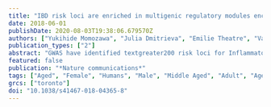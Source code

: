 ```yaml
---
title: "IBD risk loci are enriched in multigenic regulatory modules encompassing putative causative genes."
date: 2018-06-01
publishDate: 2020-08-03T19:38:06.679570Z
authors: ["Yukihide Momozawa", "Julia Dmitrieva", "Emilie Theatre", "Valerie Deffontaine", "Souad Rahmouni", "Benoit Charloteaux", "Francois Crins", "Elisa Docampo", "Mahmoud Elansary", "Ann-Stephan Gori", "Christelle Lecut", "Rob Mariman", "Myriam Mni", "Cecile Oury", "Ilya Altukhov", "Dmitry Alexeev", "Yuri Aulchenko", "Leila Amininejad", "Gerd Bouma", "Frank Hoentjen", "Mark Lowenberg", "Bas Oldenburg", "Marieke J. Pierik", "Andrea E. Vander Meulen-de Jong", "C. Janneke van der Woude", "Marijn C. Visschedijk", "Mark Lathrop", "Jean-Pierre Hugot", "Rinse K. Weersma", "Martine De Vos", "Denis Franchimont", "Severine Vermeire", "Michiaki Kubo", "Edouard Louis", "Michel Georges"]
publication_types: ["2"]
abstract: "GWAS have identified textgreater200 risk loci for Inflammatory Bowel Disease (IBD). The majority of disease associations are known to be driven by regulatory variants. To identify the putative causative genes that are perturbed by these variants, we generate a large transcriptome data set (nine disease-relevant cell types) and identify 23,650 cis-eQTL. We show that these are determined by approximately 9720 regulatory modules, of which approximately 3000 operate in multiple tissues and approximately 970 on multiple genes. We identify regulatory modules that drive the disease association for 63 of the 200 risk loci, and show that these are enriched in multigenic modules. Based on these analyses, we resequence 45 of the  corresponding 100 candidate genes in 6600 Crohn disease (CD) cases and 5500 controls, and show with burden tests that they include likely causative genes. Our analyses indicate that textgreater/=10-fold larger sample sizes will be required to demonstrate the causality of individual genes using this approach."
featured: false
publication: "*Nature communications*"
tags: ["Aged", "Female", "Humans", "Male", "Middle Aged", "Adult", "Aged", "80 and over", "Genetic Predisposition to Disease", "Polymorphism", "Single Nucleotide", "Genotype", "Genetic Association Studies", "Sequence Analysis", "DNA", "Quantitative Trait Loci", "Cohort Studies", "Gene Expression Profiling", "Crohn Disease/genetics", "Inflammatory Bowel Diseases/*genetics", "*Multifactorial Inheritance"]
grcs: ["toronto"]
doi: "10.1038/s41467-018-04365-8"
---
```


